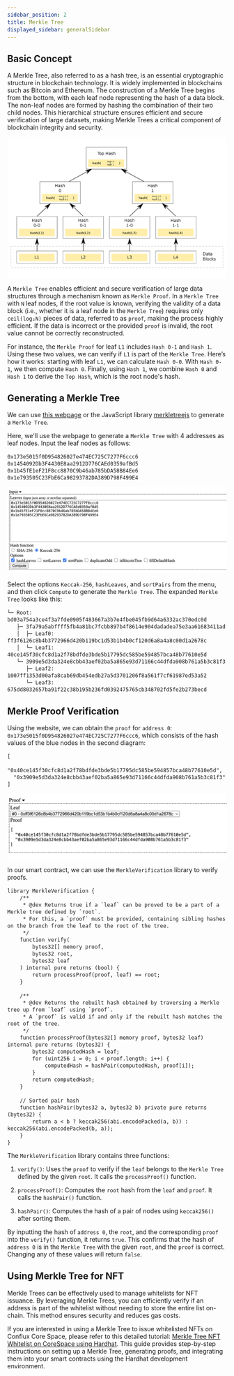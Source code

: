 ```yaml
---
sidebar_position: 2
title: Merkle Tree
displayed_sidebar: generalSidebar
---
```


## Basic Concept

A Merkle Tree, also referred to as a hash tree, is an essential cryptographic structure in blockchain technology. It is widely implemented in blockchains such as Bitcoin and Ethereum. The construction of a Merkle Tree begins from the bottom, with each leaf node representing the hash of a data block. The non-leaf nodes are formed by hashing the combination of their two child nodes. This hierarchical structure ensures efficient and secure verification of large datasets, making Merkle Trees a critical component of blockchain integrity and security.

![Generating Merkle Tree](../../image/merkle-tree.png)

A `Merkle Tree` enables efficient and secure verification of large data structures through a mechanism known as `Merkle Proof`. In a `Merkle Tree` with `N` leaf nodes, if the root value is known, verifying the validity of a data block (i.e., whether it is a leaf node in the `Merkle Tree`) requires only `ceil(log₂N)` pieces of data, referred to as `proof`, making the process highly efficient. If the data is incorrect or the provided `proof` is invalid, the root value cannot be correctly reconstructed.

For instance, the `Merkle Proof` for leaf `L1` includes `Hash 0-1` and `Hash 1`. Using these two values, we can verify if `L1` is part of the `Merkle Tree`. Here’s how it works: starting with leaf `L1`, we can calculate `Hash 0-0`. With `Hash 0-1`, we then compute `Hash 0`. Finally, using `Hash 1`, we combine `Hash 0` and `Hash 1` to derive the `Top Hash`, which is the root node's hash.

## Generating a Merkle Tree

We can use [this webpage](https://lab.miguelmota.com/merkletreejs/example/) or the JavaScript library [merkletreejs](https://github.com/miguelmota/merkletreejs) to generate a `Merkle Tree`.

Here, we'll use the webpage to generate a `Merkle Tree` with 4 addresses as leaf nodes. Input the leaf nodes as follows:

```solidity
0x173e5015f0D954826027e474EC725C7277F6ccc6
0x1454092Db3F4430E8aa2912D776CAEd0359afBd5
0x1b45fE1eF21F8cc8870C9b46ab785bDA58B84Ee6
0x1e793505C23FbE6Ca98293782DA389D798F499E4
```

![Merkle Proof](../../image/merkle-tree-tool.png)

Select the options `Keccak-256`, `hashLeaves`, and `sortPairs` from the menu, and then click `Compute` to generate the `Merkle Tree`. The expanded `Merkle Tree` looks like this:

```
└─ Root: bd03a754a3ce4f3a7fde0905f483667a3b7e4fbe045fb9d64a6332ac370edc0d
   ├─ 3fa79a5abffff5fb4a81bc7fcbb897b4f8614e904dadadea75e3aa61683411ad
   │  ├─ Leaf0: ff3f6126c8b4b3772966d420b119bc1d53b1b4b0cf120d6a8a4a8c00d1a2678c
   │  └─ Leaf1: 40ce145f30cfc8d1a2f78bdfde3bde5b17795dc585be594857bca48b77610e5d
   └─ 3909e5d3da324e8cbb43aef02ba5a865e93d71166c44dfda908b761a5b3c81f3
      ├─ Leaf2: 1007ff1353d00afa8cab69db454edb27a5d3701206f8a561f7cf61987ed53a52
      └─ Leaf3: 675dd8032657ba91f22c38b195b236fd0392475765cb348702fd5fe2b273becd
```

## Merkle Proof Verification

Using the website, we can obtain the `proof` for `address 0`: `0x173e5015f0D954826027e474EC725C7277F6ccc6`, which consists of the hash values of the blue nodes in the second diagram:

```solidity
[
  "0x40ce145f30cfc8d1a2f78bdfde3bde5b17795dc585be594857bca48b77610e5d",
  "0x3909e5d3da324e8cbb43aef02ba5a865e93d71166c44dfda908b761a5b3c81f3"
]
```

![Merkle Proof](../../image/merkle-tree-proof.png)

In our smart contract, we can use the `MerkleVerification` library to verify proofs.

```solidity
library MerkleVerification {
    /**
     * @dev Returns true if a `leaf` can be proved to be a part of a Merkle tree defined by `root`.
     * For this, a `proof` must be provided, containing sibling hashes on the branch from the leaf to the root of the tree.
     */
    function verify(
        bytes32[] memory proof,
        bytes32 root,
        bytes32 leaf
    ) internal pure returns (bool) {
        return processProof(proof, leaf) == root;
    }

    /**
     * @dev Returns the rebuilt hash obtained by traversing a Merkle tree up from `leaf` using `proof`.
     * A `proof` is valid if and only if the rebuilt hash matches the root of the tree.
     */
    function processProof(bytes32[] memory proof, bytes32 leaf) internal pure returns (bytes32) {
        bytes32 computedHash = leaf;
        for (uint256 i = 0; i < proof.length; i++) {
            computedHash = hashPair(computedHash, proof[i]);
        }
        return computedHash;
    }

    // Sorted pair hash
    function hashPair(bytes32 a, bytes32 b) private pure returns (bytes32) {
        return a < b ? keccak256(abi.encodePacked(a, b)) : keccak256(abi.encodePacked(b, a));
    }
}
```

The `MerkleVerification` library contains three functions:

1. `verify()`: Uses the `proof` to verify if the `leaf` belongs to the `Merkle Tree` defined by the given `root`. It calls the `processProof()` function.

2. `processProof()`: Computes the `root` hash from the `leaf` and `proof`. It calls the `hashPair()` function.

3. `hashPair()`: Computes the hash of a pair of nodes using `keccak256()` after sorting them.

By inputting the hash of `address 0`, the `root`, and the corresponding `proof` into the `verify()` function, it returns `true`. This confirms that the hash of `address 0` is in the `Merkle Tree` with the given `root`, and the `proof` is correct. Changing any of these values will return `false`.

## Using Merkle Tree for NFT

Merkle Trees can be effectively used to manage whitelists for NFT issuance. By leveraging Merkle Trees, you can efficiently verify if an address is part of the whitelist without needing to store the entire list on-chain. This method ensures security and reduces gas costs.

If you are interested in using a Merkle Tree to issue whitelisted NFTs on Conflux Core Space, please refer to this detailed tutorial: [Merkle Tree NFT Whitelist on CoreSpace using Hardhat](docs/core/tutorials/nft-tutorials/whitelists). This guide provides step-by-step instructions on setting up a Merkle Tree, generating proofs, and integrating them into your smart contracts using the Hardhat development environment.
